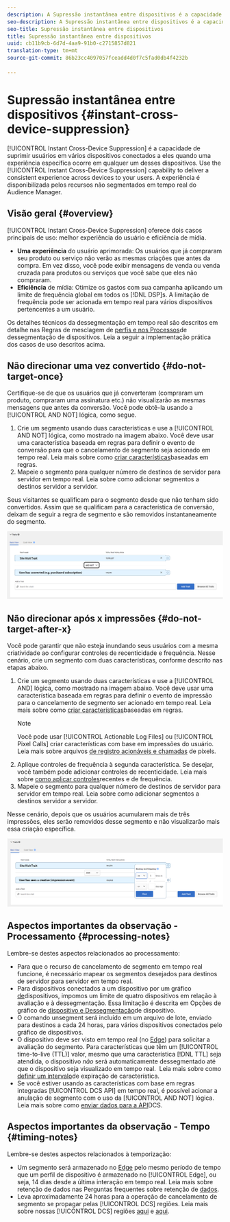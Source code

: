 ```yaml
---
description: A Supressão instantânea entre dispositivos é a capacidade de omitir usuários entre vários dispositivos conectados a eles quando uma experiência em particular ocorrer em um desses dispositivos. Use o recurso de Supressão instantânea entre dispositivos para fornecer uma experiência consistente entre dispositivos para seus usuários. A experiência é disponibilizada pelos recursos não segmentados em tempo real do Audience Manager.
seo-description: A Supressão instantânea entre dispositivos é a capacidade de omitir usuários entre vários dispositivos conectados a eles quando uma experiência em particular ocorrer em um desses dispositivos. Use o recurso de Supressão instantânea entre dispositivos para fornecer uma experiência consistente entre dispositivos para seus usuários. A experiência é disponibilizada pelos recursos não segmentados em tempo real do Audience Manager.
seo-title: Supressão instantânea entre dispositivos
title: Supressão instantânea entre dispositivos
uuid: cb11b9cb-6d7d-4aa9-91b0-c2715857d821
translation-type: tm+mt
source-git-commit: 86b23cc4097057fceadd4d0f7c5fad0db4f4232b

---
```



# Supressão instantânea entre dispositivos {#instant-cross-device-suppression}

[!UICONTROL Instant Cross-Device Suppression] é a capacidade de suprimir usuários em vários dispositivos conectados a eles quando uma experiência específica ocorre em qualquer um desses dispositivos. Use the [!UICONTROL Instant Cross-Device Suppression] capability to deliver a consistent experience across devices to your users. A experiência é disponibilizada pelos recursos não segmentados em tempo real do Audience Manager.

## Visão geral {#overview}

[!UICONTROL Instant Cross-Device Suppression] oferece dois casos principais de uso: melhor experiência do usuário e eficiência de mídia.

* **Uma experiência** do usuário aprimorada: Os usuários que já compraram seu produto ou serviço não verão as mesmas criações que antes da compra. Em vez disso, você pode exibir mensagens de venda ou venda cruzada para produtos ou serviços que você sabe que eles não compraram.
* **Eficiência** de mídia: Otimize os gastos com sua campanha aplicando um limite de frequência global em todos os [!DNL DSP]s. A limitação de frequência pode ser acionada em tempo real para vários dispositivos pertencentes a um usuário.

Os detalhes técnicos da dessegmentação em tempo real são descritos em detalhe nas Regras de mesclagem de [perfis e nos Processos](../../features/profile-merge-rules/merge-rule-unsegment.md)de dessegmentação de dispositivos. Leia a seguir a implementação prática dos casos de uso descritos acima.

## Não direcionar uma vez convertido {#do-not-target-once}

Certifique-se de que os usuários que já converteram (compraram um produto, compraram uma assinatura etc.) não visualizarão as mesmas mensagens que antes da conversão. Você pode obtê-la usando a [!UICONTROL AND NOT] lógica, como segue.

1. Crie um segmento usando duas características e use a [!UICONTROL AND NOT] lógica, como mostrado na imagem abaixo. Você deve usar uma característica baseada em regras para definir o evento de conversão para que o cancelamento de segmento seja acionado em tempo real. Leia mais sobre como [criar características](../../features/traits/create-onboarded-rule-based-traits.md#create-rules-based-or-onboarded-traits)baseadas em regras.
1. Mapeie o segmento para qualquer número de destinos de servidor para servidor em tempo real. Leia sobre como adicionar segmentos a destinos [](../../features/destinations/add-edit-segments.md)servidor a servidor.

Seus visitantes se qualificam para o segmento desde que não tenham sido convertidos. Assim que se qualificam para a característica de conversão, deixam de seguir a regra de segmento e são removidos instantaneamente do segmento.

![](assets/and_not_use_case.png)

## Não direcionar após x impressões {#do-not-target-after-x}

Você pode garantir que não esteja inundando seus usuários com a mesma criatividade ao configurar controles de recenticidade e frequência. Nesse cenário, crie um segmento com duas características, conforme descrito nas etapas abaixo.

1. Crie um segmento usando duas características e use a [!UICONTROL AND] lógica, como mostrado na imagem abaixo. Você deve usar uma característica baseada em regras para definir o evento de impressão para o cancelamento de segmento ser acionado em tempo real. Leia mais sobre como [criar características](../../features/traits/create-onboarded-rule-based-traits.md#create-rules-based-or-onboarded-traits)baseadas em regras.
   >[!NOTE]
   >
   >Você pode usar [!UICONTROL Actionable Log Files] ou [!UICONTROL Pixel Calls] criar características com base em impressões do usuário. Leia mais sobre arquivos [de registro acionáveis e chamadas](../../integration/media-data-integration/actionable-log-files.md) de [](../../integration/media-data-integration/impression-data-pixels.md)pixels.
1. Aplique controles de frequência à segunda característica. Se desejar, você também pode adicionar controles de recenticidade. Leia mais sobre [como aplicar controles](../../features/segments/recency-and-frequency.md)recentes e de frequência.
1. Mapeie o segmento para qualquer número de destinos de servidor para servidor em tempo real. Leia sobre como adicionar segmentos a destinos [](../../features/destinations/add-edit-segments.md)servidor a servidor.

Nesse cenário, depois que os usuários acumularem mais de três impressões, eles serão removidos desse segmento e não visualizarão mais essa criação específica.

![](assets/impressions_use_case.png)

## Aspectos importantes da observação - Processamento {#processing-notes}

Lembre-se destes aspectos relacionados ao processamento:

* Para que o recurso de cancelamento de segmento em tempo real funcione, é necessário mapear os segmentos desejados para destinos de servidor para servidor em tempo real.
* Para dispositivos conectados a um dispositivo por um gráfico [de](../../features/profile-merge-rules/profile-link-use-case.md#recommendations)dispositivos, impomos um limite de quatro dispositivos em relação à avaliação e à dessegmentação. Essa limitação é descrita em Opções de gráfico de [dispositivo e Dessegmentação](../../features/profile-merge-rules/merge-rule-unsegment.md#device-graph-options-unsegmentation)de dispositivo. &#x200B;
* O comando unsegment será incluído em um arquivo de lote, enviado para destinos a cada 24 horas, para vários dispositivos conectados pelo gráfico de dispositivos.
* O dispositivo deve ser visto em tempo real (no [Edge](../../reference/system-components/components-edge.md)) para solicitar a avaliação do segmento. Para características que têm um [!UICONTROL time-to-live (TTL)] valor, mesmo que uma característica [!DNL TTL] seja atendida, o dispositivo *não* será automaticamente dessegmentado até que o dispositivo seja visualizado em tempo real. &#x200B; Leia mais sobre como [definir um intervalo](../../features/traits/create-onboarded-rule-based-traits.md#set-expiration-interval)de expiração de característica.
* Se você estiver usando as características com base em regras integradas [!UICONTROL DCS API] em tempo real, é possível acionar a anulação de segmento com o uso da [!UICONTROL AND NOT] lógica. Leia mais sobre como [enviar dados para a API](../../api/dcs-intro/dcs-event-calls/dcs-url-send.md)DCS. &#x200B;

## Aspectos importantes da observação - Tempo {#timing-notes}

Lembre-se destes aspectos relacionados à temporização:

* Um segmento será armazenado no [Edge](../../reference/system-components/components-edge.md) pelo mesmo período de tempo que um perfil de dispositivo é armazenado no [!UICONTROL Edge], ou seja, 14 dias desde a última interação em tempo real. Leia mais sobre retenção de dados nas Perguntas frequentes sobre retenção de [dados](../../faq/faq-privacy.md#data-retention-faq).
* Leva aproximadamente 24 horas para a operação de cancelamento de segmento se propagar pelas [!UICONTROL DCS] regiões. Leia mais sobre nossas [!UICONTROL DCS] regiões [aqui](../../reference/system-components/components-data-collection.md) e [aqui](../../api/dcs-intro/dcs-api-reference/dcs-regions.md).